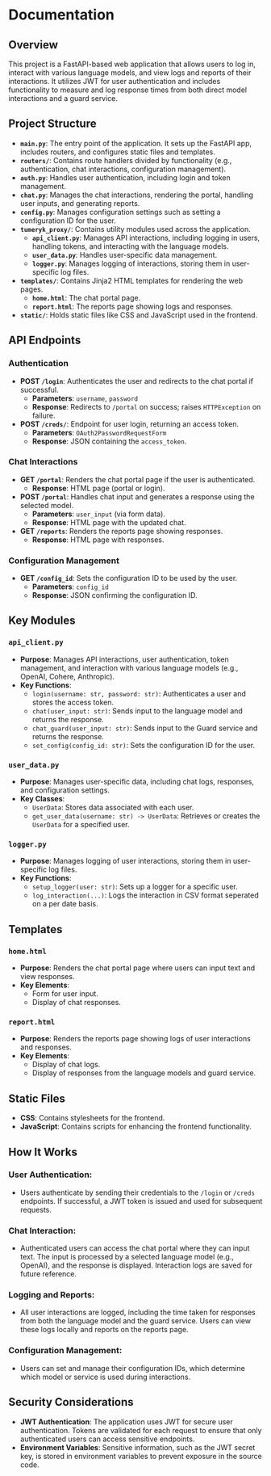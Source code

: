 
# Documentation

## Overview
This project is a FastAPI-based web application that allows users to log in, interact with various language models, and view logs and reports of their interactions. It utilizes JWT for user authentication and includes functionality to measure and log response times from both direct model interactions and a guard service.

## Project Structure
- **`main.py`**: The entry point of the application. It sets up the FastAPI app, includes routers, and configures static files and templates.
- **`routers/`**: Contains route handlers divided by functionality (e.g., authentication, chat interactions, configuration management).
- **`auth.py`**: Handles user authentication, including login and token management.
- **`chat.py`**: Manages the chat interactions, rendering the portal, handling user inputs, and generating reports.
- **`config.py`**: Manages configuration settings such as setting a configuration ID for the user.
- **`tumeryk_proxy/`**: Contains utility modules used across the application.
  - **`api_client.py`**: Manages API interactions, including logging in users, handling tokens, and interacting with the language models.
  - **`user_data.py`**: Handles user-specific data management.
  - **`logger.py`**: Manages logging of interactions, storing them in user-specific log files.
- **`templates/`**: Contains Jinja2 HTML templates for rendering the web pages.
  - **`home.html`**: The chat portal page.
  - **`report.html`**: The reports page showing logs and responses.
- **`static/`**: Holds static files like CSS and JavaScript used in the frontend.


## API Endpoints

### Authentication
- **POST `/login`**: Authenticates the user and redirects to the chat portal if successful.
  - **Parameters**: `username`, `password`
  - **Response**: Redirects to `/portal` on success; raises `HTTPException` on failure.
- **POST `/creds/`**: Endpoint for user login, returning an access token.
  - **Parameters**: `OAuth2PasswordRequestForm`
  - **Response**: JSON containing the `access_token`.

### Chat Interactions
- **GET `/portal`**: Renders the chat portal page if the user is authenticated.
  - **Response**: HTML page (portal or login).
- **POST `/portal`**: Handles chat input and generates a response using the selected model.
  - **Parameters**: `user_input` (via form data).
  - **Response**: HTML page with the updated chat.
- **GET `/reports`**: Renders the reports page showing responses.
  - **Response**: HTML page with responses.

### Configuration Management
- **GET `/config_id`**: Sets the configuration ID to be used by the user.
  - **Parameters**: `config_id`
  - **Response**: JSON confirming the configuration ID.

## Key Modules

### `api_client.py`
- **Purpose**: Manages API interactions, user authentication, token management, and interaction with various language models (e.g., OpenAI, Cohere, Anthropic).
- **Key Functions**:
  - `login(username: str, password: str)`: Authenticates a user and stores the access token.
  - `chat(user_input: str)`: Sends input to the language model and returns the response.
  - `chat_guard(user_input: str)`: Sends input to the Guard service and returns the response.
  - `set_config(config_id: str)`: Sets the configuration ID for the user.

### `user_data.py`
- **Purpose**: Manages user-specific data, including chat logs, responses, and configuration settings.
- **Key Classes**:
  - `UserData`: Stores data associated with each user.
  - `get_user_data(username: str) -> UserData`: Retrieves or creates the `UserData` for a specified user.

### `logger.py`
- **Purpose**: Manages logging of user interactions, storing them in user-specific log files.
- **Key Functions**:
  - `setup_logger(user: str)`: Sets up a logger for a specific user.
  - `log_interaction(...)`: Logs the interaction in CSV format seperated on a per date basis.

## Templates

### `home.html`
- **Purpose**: Renders the chat portal page where users can input text and view responses.
- **Key Elements**:
  - Form for user input.
  - Display of chat responses.

### `report.html`
- **Purpose**: Renders the reports page showing logs of user interactions and responses.
- **Key Elements**:
  - Display of chat logs.
  - Display of responses from the language models and guard service.

## Static Files
- **CSS**: Contains stylesheets for the frontend.
- **JavaScript**: Contains scripts for enhancing the frontend functionality.

## How It Works

### User Authentication:
- Users authenticate by sending their credentials to the `/login` or `/creds` endpoints. If successful, a JWT token is issued and used for subsequent requests.

### Chat Interaction:
- Authenticated users can access the chat portal where they can input text. The input is processed by a selected language model (e.g., OpenAI), and the response is displayed. Interaction logs are saved for future reference.

### Logging and Reports:
- All user interactions are logged, including the time taken for responses from both the language model and the guard service. Users can view these logs locally and reports on the reports page.

### Configuration Management:
- Users can set and manage their configuration IDs, which determine which model or service is used during interactions.

## Security Considerations
- **JWT Authentication**: The application uses JWT for secure user authentication. Tokens are validated for each request to ensure that only authenticated users can access sensitive endpoints.
- **Environment Variables**: Sensitive information, such as the JWT secret key, is stored in environment variables to prevent exposure in the source code.
